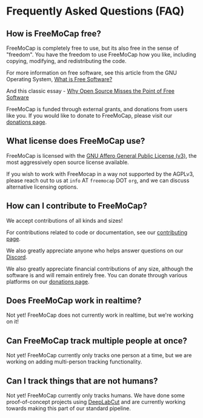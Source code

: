 # Frequently Asked Questions (FAQ)

## How is FreeMoCap free?

FreeMoCap is completely free to use, but its also free in the sense of "freedom". You have the freedom to use FreeMoCap how you like, including copying, modifying, and redistributing the code. 

For more information on free software, see this article from the GNU Operating System, [What is Free Software?](https://www.gnu.org/philosophy/free-sw.en.html)

And this classic essay - [Why Open Source Misses the Point of Free Software](https://www.gnu.org/philosophy/open-source-misses-the-point.en.html)

FreeMoCap is funded through external grants, and donations from users like you. If you would like to donate to FreeMoCap,
please visit our [donations page](https://freemocap.org/about-us.html#donate).

## What license does FreeMoCap use?
FreeMoCap is licensed with the [GNU Affero General Public License (v3)](https://www.gnu.org/licenses/agpl-3.0.en.html), the most aggressively open source license available. 

If you wish to work with FreeMocap in a way not supported by the AGPLv3, please reach out to us at `info` AT `freemocap` DOT `org`, and we can discuss alternative licensing options.

## How can I contribute to FreeMoCap?

We accept contributions of all kinds and sizes!

For contributions related to code or documentation, see our [contributing page](contributing_index.md).

We also greatly appreciate anyone who helps answer questions on our [Discord](https://discord.gg/j76UGWfEeA).

We also greatly appreciate financial contributions of any size, although the software is and will remain entirely free. You can donate through various platforms on our [donations page](https://freemocap.org/about-us.html#donate).

## Does FreeMoCap work in realtime?

Not yet! FreeMoCap does not currently work in realtime, but we're working on it! 

## Can FreeMoCap track multiple people at once?

Not yet! FreeMoCap currently only tracks one person at a time, but we are working on adding multi-person tracking functionality.

## Can I track things that are not humans?

Not yet! FreeMoCap currently only tracks humans. We have done some proof-of-concept projects using [DeepLabCut](https://deeplabcut.org) and are currently working towards making this part of our standard pipeline. 